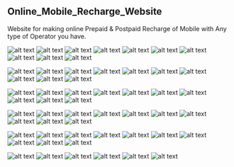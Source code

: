 ## Online_Mobile_Recharge_Website
Website for making online Prepaid &amp; Postpaid Recharge of Mobile with Any type of Operator you have.

![alt text](https://github.com/Nitinkumar3399/Online_Mobile_Recharge/blob/main/screenshot%20images/Screenshot%20(15).png)
![alt text](https://github.com/Nitinkumar3399/Online_Mobile_Recharge/blob/main/screenshot%20images/Screenshot%20(16).png)
![alt text](https://github.com/Nitinkumar3399/Online_Mobile_Recharge/blob/main/screenshot%20images/Screenshot%20(17).png)
![alt text](https://github.com/Nitinkumar3399/Online_Mobile_Recharge/blob/main/screenshot%20images/Screenshot%20(18).png)
![alt text](https://github.com/Nitinkumar3399/Online_Mobile_Recharge/blob/main/screenshot%20images/Screenshot%20(19).png)
![alt text](https://github.com/Nitinkumar3399/Online_Mobile_Recharge/blob/main/screenshot%20images/Screenshot%20(20).png)
![alt text](https://github.com/Nitinkumar3399/Online_Mobile_Recharge/blob/main/screenshot%20images/Screenshot%20(21).png)
![alt text](https://github.com/Nitinkumar3399/Online_Mobile_Recharge/blob/main/screenshot%20images/Screenshot%20(22).png)
![alt text](https://github.com/Nitinkumar3399/Online_Mobile_Recharge/blob/main/screenshot%20images/Screenshot%20(23).png)
![alt text](https://github.com/Nitinkumar3399/Online_Mobile_Recharge/blob/main/screenshot%20images/Screenshot%20(24).png)

![alt text](https://github.com/Nitinkumar3399/Online_Mobile_Recharge/blob/main/screenshot%20images/Screenshot%20(25).png)
![alt text](https://github.com/Nitinkumar3399/Online_Mobile_Recharge/blob/main/screenshot%20images/Screenshot%20(26).png)
![alt text](https://github.com/Nitinkumar3399/Online_Mobile_Recharge/blob/main/screenshot%20images/Screenshot%20(27).png)
![alt text](https://github.com/Nitinkumar3399/Online_Mobile_Recharge/blob/main/screenshot%20images/Screenshot%20(28).png)
![alt text](https://github.com/Nitinkumar3399/Online_Mobile_Recharge/blob/main/screenshot%20images/Screenshot%20(29).png)
![alt text](https://github.com/Nitinkumar3399/Online_Mobile_Recharge/blob/main/screenshot%20images/Screenshot%20(30).png)
![alt text](https://github.com/Nitinkumar3399/Online_Mobile_Recharge/blob/main/screenshot%20images/Screenshot%20(31).png)
![alt text](https://github.com/Nitinkumar3399/Online_Mobile_Recharge/blob/main/screenshot%20images/Screenshot%20(32).png)
![alt text](https://github.com/Nitinkumar3399/Online_Mobile_Recharge/blob/main/screenshot%20images/Screenshot%20(33).png)
![alt text](https://github.com/Nitinkumar3399/Online_Mobile_Recharge/blob/main/screenshot%20images/Screenshot%20(34).png)

![alt text](https://github.com/Nitinkumar3399/Online_Mobile_Recharge/blob/main/screenshot%20images/Screenshot%20(35).png)
![alt text](https://github.com/Nitinkumar3399/Online_Mobile_Recharge/blob/main/screenshot%20images/Screenshot%20(36).png)
![alt text](https://github.com/Nitinkumar3399/Online_Mobile_Recharge/blob/main/screenshot%20images/Screenshot%20(37).png)
![alt text](https://github.com/Nitinkumar3399/Online_Mobile_Recharge/blob/main/screenshot%20images/Screenshot%20(38).png)
![alt text](https://github.com/Nitinkumar3399/Online_Mobile_Recharge/blob/main/screenshot%20images/Screenshot%20(39).png)
![alt text](https://github.com/Nitinkumar3399/Online_Mobile_Recharge/blob/main/screenshot%20images/Screenshot%20(40).png)
![alt text](https://github.com/Nitinkumar3399/Online_Mobile_Recharge/blob/main/screenshot%20images/Screenshot%20(41).png)
![alt text](https://github.com/Nitinkumar3399/Online_Mobile_Recharge/blob/main/screenshot%20images/Screenshot%20(42).png)
![alt text](https://github.com/Nitinkumar3399/Online_Mobile_Recharge/blob/main/screenshot%20images/Screenshot%20(43).png)
![alt text](https://github.com/Nitinkumar3399/Online_Mobile_Recharge/blob/main/screenshot%20images/Screenshot%20(44).png)

![alt text](https://github.com/Nitinkumar3399/Online_Mobile_Recharge/blob/main/screenshot%20images/Screenshot%20(45).png)
![alt text](https://github.com/Nitinkumar3399/Online_Mobile_Recharge/blob/main/screenshot%20images/Screenshot%20(46).png)
![alt text](https://github.com/Nitinkumar3399/Online_Mobile_Recharge/blob/main/screenshot%20images/Screenshot%20(47).png)
![alt text](https://github.com/Nitinkumar3399/Online_Mobile_Recharge/blob/main/screenshot%20images/Screenshot%20(48).png)
![alt text](https://github.com/Nitinkumar3399/Online_Mobile_Recharge/blob/main/screenshot%20images/Screenshot%20(49).png)
![alt text](https://github.com/Nitinkumar3399/Online_Mobile_Recharge/blob/main/screenshot%20images/Screenshot%20(50).png)
![alt text](https://github.com/Nitinkumar3399/Online_Mobile_Recharge/blob/main/screenshot%20images/Screenshot%20(51).png)
![alt text](https://github.com/Nitinkumar3399/Online_Mobile_Recharge/blob/main/screenshot%20images/Screenshot%20(52).png)
![alt text](https://github.com/Nitinkumar3399/Online_Mobile_Recharge/blob/main/screenshot%20images/Screenshot%20(53).png)
![alt text](https://github.com/Nitinkumar3399/Online_Mobile_Recharge/blob/main/screenshot%20images/Screenshot%20(54).png)

![alt text](https://github.com/Nitinkumar3399/Online_Mobile_Recharge/blob/main/screenshot%20images/Screenshot%20(55).png)
![alt text](https://github.com/Nitinkumar3399/Online_Mobile_Recharge/blob/main/screenshot%20images/Screenshot%20(56).png)
![alt text](https://github.com/Nitinkumar3399/Online_Mobile_Recharge/blob/main/screenshot%20images/Screenshot%20(57).png)
![alt text](https://github.com/Nitinkumar3399/Online_Mobile_Recharge/blob/main/screenshot%20images/Screenshot%20(58).png)
![alt text](https://github.com/Nitinkumar3399/Online_Mobile_Recharge/blob/main/screenshot%20images/Screenshot%20(59).png)
![alt text](https://github.com/Nitinkumar3399/Online_Mobile_Recharge/blob/main/screenshot%20images/Screenshot%20(60).png)
![alt text](https://github.com/Nitinkumar3399/Online_Mobile_Recharge/blob/main/screenshot%20images/Screenshot%20(61).png)
![alt text](https://github.com/Nitinkumar3399/Online_Mobile_Recharge/blob/main/screenshot%20images/Screenshot%20(62).png)
![alt text](https://github.com/Nitinkumar3399/Online_Mobile_Recharge/blob/main/screenshot%20images/Screenshot%20(63).png)
![alt text](https://github.com/Nitinkumar3399/Online_Mobile_Recharge/blob/main/screenshot%20images/Screenshot%20(64).png)

![alt text](https://github.com/Nitinkumar3399/Online_Mobile_Recharge/blob/main/screenshot%20images/Screenshot%20(65).png)
![alt text](https://github.com/Nitinkumar3399/Online_Mobile_Recharge/blob/main/screenshot%20images/Screenshot%20(66).png)
![alt text](https://github.com/Nitinkumar3399/Online_Mobile_Recharge/blob/main/screenshot%20images/Screenshot%20(67).png)
![alt text](https://github.com/Nitinkumar3399/Online_Mobile_Recharge/blob/main/screenshot%20images/Screenshot%20(68).png)
![alt text](https://github.com/Nitinkumar3399/Online_Mobile_Recharge/blob/main/screenshot%20images/Screenshot%20(69).png)
![alt text](https://github.com/Nitinkumar3399/Online_Mobile_Recharge/blob/main/screenshot%20images/Screenshot%20(70).png)
